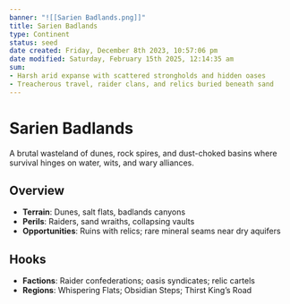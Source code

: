 ```yaml
---
banner: "![[Sarien Badlands.png]]"
title: Sarien Badlands
type: Continent
status: seed
date created: Friday, December 8th 2023, 10:57:06 pm
date modified: Saturday, February 15th 2025, 12:14:35 am
sum:
- Harsh arid expanse with scattered strongholds and hidden oases
- Treacherous travel, raider clans, and relics buried beneath sand
---
```


# Sarien Badlands

A brutal wasteland of dunes, rock spires, and dust-choked basins where survival hinges on water, wits, and wary alliances.

## Overview
- **Terrain**: Dunes, salt flats, badlands canyons
- **Perils**: Raiders, sand wraiths, collapsing vaults
- **Opportunities**: Ruins with relics; rare mineral seams near dry aquifers

## Hooks
- **Factions**: Raider confederations; oasis syndicates; relic cartels
- **Regions**: Whispering Flats; Obsidian Steps; Thirst King’s Road
